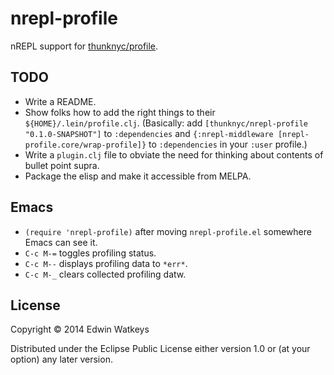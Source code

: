 # nrepl-profile

nREPL support for [thunknyc/profile](http://github.com/thunknyc/profile).

## TODO

* Write a README.
* Show folks how to add the right things to their `${HOME}/.lein/profile.clj`. (Basically: add `[thunknyc/nrepl-profile "0.1.0-SNAPSHOT"]` to `:dependencies` and `{:nrepl-middleware [nrepl-profile.core/wrap-profile]}` to `:dependencies` in your `:user` profile.)
* Write a `plugin.clj` file to obviate the need for thinking about contents of bullet point supra.
* Package the elisp and make it accessible from MELPA.

## Emacs

* `(require 'nrepl-profile)` after moving `nrepl-profile.el` somewhere Emacs can see it.
* `C-c M-=` toggles profiling status.
* `C-c M--` displays profiling data to `*err*`.
* `C-c M-_` clears collected profiling datw.

## License

Copyright © 2014 Edwin Watkeys

Distributed under the Eclipse Public License either version 1.0 or (at
your option) any later version.
